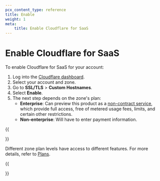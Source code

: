 ```yaml
---
pcx_content_type: reference
title: Enable
weight: 1
meta:
    title: Enable Cloudflare for SaaS
---
```


# Enable Cloudflare for SaaS

To enable Cloudflare for SaaS for your account:

1. Log into the [Cloudflare dashboard](https://dash.cloudflare.com).
2. Select your account and zone.
3. Go to **SSL/TLS** > **Custom Hostnames**.
4. Select **Enable**.
5. The next step depends on the zone's plan:
    - **Enterprise**: Can preview this product as a [non-contract service]((/fundamentals/account-and-billing/preview-services/)), which provide full access, free of metered usage fees, limits, and certain other restrictions.
    - **Non-enterprise**: Will have to enter payment information.

{{<Aside type="note">}}

Different zone plan levels have access to different features. For more details, refer to [Plans](/cloudflare-for-platforms/cloudflare-for-saas/plans/).

{{</Aside>}}